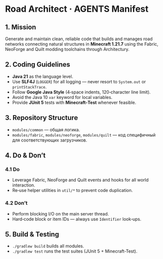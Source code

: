 # Road Architect · AGENTS Manifest

## 1. Mission


Generate and maintain clean, reliable code that builds and manages road networks connecting natural structures in **Minecraft 1.21.7** using the Fabric, NeoForge and Quilt modding toolchains through Architectury.
## 2. Coding Guidelines

* **Java 21** as the language level.
* Use **SLF4J** (`LOGGER`) for all logging — never resort to `System.out` or `printStackTrace`.
* Follow **Google Java Style** (4‑space indents, 120‑character line limit).
* Avoid the Java 10 `var` keyword for local variables.
* Provide **JUnit 5** tests with **Minecraft‑Test** whenever feasible.

## 3. Repository Structure

* `modules/common` — общая логика.
* `modules/fabric`, `modules/neoforge`, `modules/quilt` — код специфичный для соответствующих загрузчиков.

## 4. Do & Don’t

### 4.1 Do

* Leverage Fabric, NeoForge and Quilt events and hooks for all world interaction.
* Re‑use helper utilities in `util/*` to prevent code duplication.

### 4.2 Don’t

* Perform blocking I/O on the main server thread.
* Hard‑code block or item IDs — always use `Identifier` look‑ups.

## 5. Build & Testing

* `./gradlew build` builds all modules.
* `./gradlew test` runs the test suites (JUnit 5 + Minecraft-Test).

